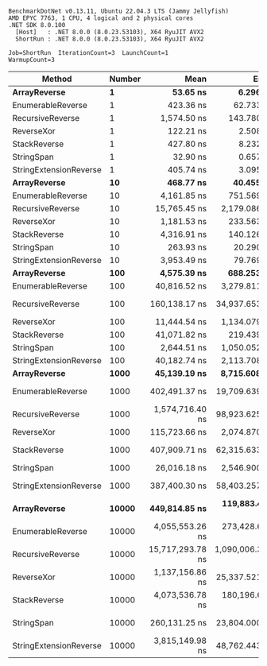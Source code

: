 ```

BenchmarkDotNet v0.13.11, Ubuntu 22.04.3 LTS (Jammy Jellyfish)
AMD EPYC 7763, 1 CPU, 4 logical and 2 physical cores
.NET SDK 8.0.100
  [Host]   : .NET 8.0.0 (8.0.23.53103), X64 RyuJIT AVX2
  ShortRun : .NET 8.0.0 (8.0.23.53103), X64 RyuJIT AVX2

Job=ShortRun  IterationCount=3  LaunchCount=1  
WarmupCount=3  

```
| Method                 | Number | Mean             | Error            | StdDev        | Min              | Max              | Gen0     | Allocated  |
|----------------------- |------- |-----------------:|-----------------:|--------------:|-----------------:|-----------------:|---------:|-----------:|
| **ArrayReverse**           | **1**      |         **53.65 ns** |         **6.296 ns** |      **0.345 ns** |         **53.25 ns** |         **53.88 ns** |   **0.0036** |      **304 B** |
| EnumerableReverse      | 1      |        423.36 ns |        62.733 ns |      3.439 ns |        419.54 ns |        426.20 ns |   0.0072 |      600 B |
| RecursiveReverse       | 1      |      1,574.50 ns |       143.780 ns |      7.881 ns |      1,566.91 ns |      1,582.64 ns |   0.0858 |     7272 B |
| ReverseXor             | 1      |        122.21 ns |         2.508 ns |      0.137 ns |        122.10 ns |        122.36 ns |   0.0036 |      304 B |
| StackReverse           | 1      |        427.80 ns |         8.232 ns |      0.451 ns |        427.50 ns |        428.32 ns |   0.0105 |      896 B |
| StringSpan             | 1      |         32.90 ns |         0.657 ns |      0.036 ns |         32.86 ns |         32.93 ns |   0.0018 |      152 B |
| StringExtensionReverse | 1      |        405.74 ns |         3.095 ns |      0.170 ns |        405.63 ns |        405.93 ns |   0.0081 |      696 B |
| **ArrayReverse**           | **10**     |        **468.77 ns** |        **40.455 ns** |      **2.217 ns** |        **467.20 ns** |        **471.30 ns** |   **0.0362** |     **3040 B** |
| EnumerableReverse      | 10     |      4,161.85 ns |       751.569 ns |     41.196 ns |      4,136.99 ns |      4,209.40 ns |   0.0687 |     6000 B |
| RecursiveReverse       | 10     |     15,765.45 ns |     2,179.086 ns |    119.443 ns |     15,627.65 ns |     15,839.41 ns |   0.8545 |    72720 B |
| ReverseXor             | 10     |      1,181.53 ns |       233.563 ns |     12.802 ns |      1,174.02 ns |      1,196.31 ns |   0.0362 |     3040 B |
| StackReverse           | 10     |      4,316.91 ns |       140.126 ns |      7.681 ns |      4,311.99 ns |      4,325.76 ns |   0.1068 |     8960 B |
| StringSpan             | 10     |        263.93 ns |        20.290 ns |      1.112 ns |        262.65 ns |        264.66 ns |   0.0181 |     1520 B |
| StringExtensionReverse | 10     |      3,953.49 ns |        79.769 ns |      4.372 ns |      3,950.83 ns |      3,958.54 ns |   0.0763 |     6960 B |
| **ArrayReverse**           | **100**    |      **4,575.39 ns** |       **688.253 ns** |     **37.725 ns** |      **4,532.12 ns** |      **4,601.43 ns** |   **0.3586** |    **30400 B** |
| EnumerableReverse      | 100    |     40,816.52 ns |     3,279.811 ns |    179.778 ns |     40,626.20 ns |     40,983.47 ns |   0.6714 |    60000 B |
| RecursiveReverse       | 100    |    160,138.17 ns |    34,937.653 ns |  1,915.051 ns |    158,753.82 ns |    162,323.70 ns |   8.5449 |   727200 B |
| ReverseXor             | 100    |     11,444.54 ns |     1,134.079 ns |     62.163 ns |     11,386.46 ns |     11,510.10 ns |   0.3510 |    30400 B |
| StackReverse           | 100    |     41,071.82 ns |       219.439 ns |     12.028 ns |     41,059.83 ns |     41,083.88 ns |   1.0376 |    89600 B |
| StringSpan             | 100    |      2,644.51 ns |     1,050.052 ns |     57.557 ns |      2,586.14 ns |      2,701.22 ns |   0.1793 |    15200 B |
| StringExtensionReverse | 100    |     40,182.74 ns |     2,113.708 ns |    115.859 ns |     40,049.97 ns |     40,263.32 ns |   0.7935 |    69600 B |
| **ArrayReverse**           | **1000**   |     **45,139.19 ns** |     **8,715.608 ns** |    **477.732 ns** |     **44,589.31 ns** |     **45,452.25 ns** |   **3.6011** |   **304000 B** |
| EnumerableReverse      | 1000   |    402,491.37 ns |    19,709.639 ns |  1,080.352 ns |    401,723.55 ns |    403,726.75 ns |   6.8359 |   600000 B |
| RecursiveReverse       | 1000   |  1,574,716.40 ns |    98,923.625 ns |  5,422.338 ns |  1,568,459.85 ns |  1,578,053.23 ns |  85.9375 |  7272001 B |
| ReverseXor             | 1000   |    115,723.66 ns |     2,074.870 ns |    113.731 ns |    115,597.16 ns |    115,817.45 ns |   3.5400 |   304000 B |
| StackReverse           | 1000   |    407,909.71 ns |    62,315.633 ns |  3,415.730 ns |    405,328.43 ns |    411,782.98 ns |  10.2539 |   896000 B |
| StringSpan             | 1000   |     26,016.18 ns |     2,546.900 ns |    139.604 ns |     25,855.82 ns |     26,110.63 ns |   1.8005 |   152000 B |
| StringExtensionReverse | 1000   |    387,400.30 ns |    58,403.257 ns |  3,201.280 ns |    384,974.53 ns |    391,028.74 ns |   8.3008 |   696000 B |
| **ArrayReverse**           | **10000**  |    **449,814.85 ns** |   **119,883.433 ns** |  **6,571.215 ns** |    **445,387.91 ns** |    **457,365.22 ns** |  **36.1328** |  **3040000 B** |
| EnumerableReverse      | 10000  |  4,055,553.26 ns |   273,428.655 ns | 14,987.547 ns |  4,040,442.47 ns |  4,070,414.45 ns |  70.3125 |  6000006 B |
| RecursiveReverse       | 10000  | 15,717,293.78 ns | 1,090,006.374 ns | 59,746.927 ns | 15,654,066.06 ns | 15,772,811.34 ns | 843.7500 | 72720023 B |
| ReverseXor             | 10000  |  1,137,156.86 ns |    25,337.521 ns |  1,388.835 ns |  1,136,167.34 ns |  1,138,744.55 ns |  35.1563 |  3040001 B |
| StackReverse           | 10000  |  4,073,536.78 ns |   180,196.631 ns |  9,877.185 ns |  4,062,918.78 ns |  4,082,451.66 ns | 101.5625 |  8960006 B |
| StringSpan             | 10000  |    260,131.25 ns |    23,804.000 ns |  1,304.778 ns |    258,798.79 ns |    261,406.46 ns |  18.0664 |  1520000 B |
| StringExtensionReverse | 10000  |  3,815,149.98 ns |    48,762.443 ns |  2,672.834 ns |  3,813,539.59 ns |  3,818,235.32 ns |  82.0313 |  6960003 B |
